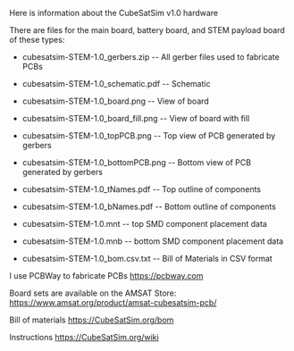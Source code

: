Here is information about the CubeSatSim v1.0 hardware

There are files for the main board, battery board, and STEM payload board of these types:

* cubesatsim-STEM-1.0_gerbers.zip  --    All gerber files used to fabricate PCBs

* cubesatsim-STEM-1.0_schematic.pdf --   Schematic

* cubesatsim-STEM-1.0_board.png     --   View of board

* cubesatsim-STEM-1.0_board_fill.png --  View of board with fill

* cubesatsim-STEM-1.0_topPCB.png    --   Top view of PCB generated by gerbers

* cubesatsim-STEM-1.0_bottomPCB.png  --  Bottom view of PCB generated by gerbers

* cubesatsim-STEM-1.0_tNames.pdf     --  Top outline of components

* cubesatsim-STEM-1.0_bNames.pdf    --   Bottom outline of components

* cubesatsim-STEM-1.0.mnt           --   top SMD component placement data

* cubesatsim-STEM-1.0.mnb           --   bottom SMD component placement data

* cubesatsim-STEM-1.0_bom.csv.txt   --   Bill of Materials in CSV format


I use PCBWay to fabricate PCBs https://pcbway.com

Board sets are available on the AMSAT Store: 
https://www.amsat.org/product/amsat-cubesatsim-pcb/ 

Bill of materials https://CubeSatSim.org/bom 

Instructions https://CubeSatSim.org/wiki
